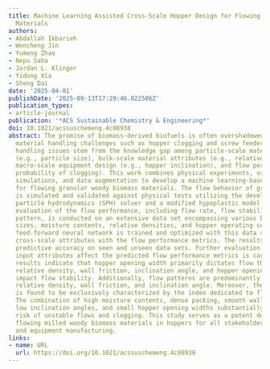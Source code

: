```yaml
---
title: Machine Learning Assisted Cross-Scale Hopper Design for Flowing Biomass Granular
  Materials
authors:
- Abdallah Ikbarieh
- Wencheng Jin
- Yumeng Zhao
- Nepu Saha
- Jordan L. Klinger
- Yidong Xia
- Sheng Dai
date: '2025-04-01'
publishDate: '2025-09-13T17:29:46.022586Z'
publication_types:
- article-journal
publication: '*ACS Sustainable Chemistry & Engineering*'
doi: 10.1021/acssuschemeng.4c08938
abstract: The promise of biomass-derived biofuels is often overshadowed by intricate
  material handling challenges such as hopper clogging and screw feeder jamming. These
  handling issues stem from the knowledge gap among particle-scale material properties
  (e.g., particle size), bulk-scale material attributes (e.g., relative density),
  macro-scale equipment design (e.g., hopper inclination), and flow performance (e.g.,
  probability of clogging). This work combines physical experiments, validated numerical
  simulations, and data augmentation to develop a machine learning-based hopper design
  for flowing granular woody biomass materials. The flow behavior of granular biomass
  is simulated and validated against physical tests utilizing the developed smoothed
  particle hydrodynamics (SPH) solver and a modified hypoplastic model. A comprehensive
  evaluation of the flow performance, including flow rate, flow stability, and flow
  pattern, is conducted on an extensive data set encompassing various biomass particle
  sizes, moisture contents, relative densities, and hopper operating conditions. A
  feed-forward neural network is trained and optimized with this data set to correlate
  cross-scale attributes with the flow performance metrics. The results reveal promising
  predictive accuracy on seen and unseen data sets. Further evaluation of how various
  input attributes affect the predicted flow performance metrics is carried out. The
  results indicate that hopper opening width primarily dictates flow throughput, while
  relative density, wall friction, inclination angle, and hopper opening width collectively
  impact flow stability. Additionally, flow patterns are predominantly governed by
  relative density, wall friction, and inclination angle. Moreover, the clogging potential
  is found to be exclusively characterized by the index dedicated to flow stability.
  The combination of high moisture contents, dense packing, smooth wall friction,
  low inclination angles, and small hopper opening widths substantially elevates the
  risk of unstable flows and clogging. This study serves as a potent design tool for
  flowing milled woody biomass materials in hoppers for all stakeholders in biorefineries
  and equipment manufacturing.
links:
- name: URL
  url: https://doi.org/10.1021/acssuschemeng.4c08938
---
```

